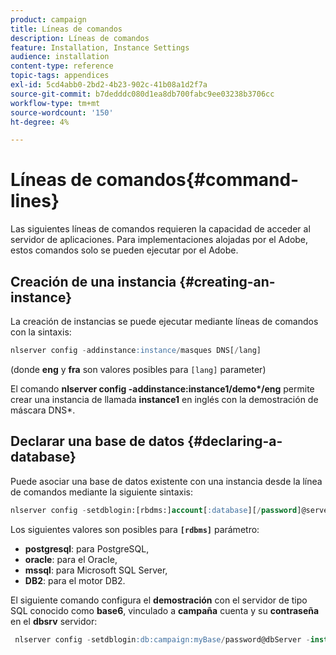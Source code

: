 ```yaml
---
product: campaign
title: Líneas de comandos
description: Líneas de comandos
feature: Installation, Instance Settings
audience: installation
content-type: reference
topic-tags: appendices
exl-id: 5cd4abb0-2bd2-4b23-902c-41b08a1d2f7a
source-git-commit: b7dedddc080d1ea8db700fabc9ee03238b3706cc
workflow-type: tm+mt
source-wordcount: '150'
ht-degree: 4%

---
```


# Líneas de comandos{#command-lines}



Las siguientes líneas de comandos requieren la capacidad de acceder al servidor de aplicaciones. Para implementaciones alojadas por el Adobe, estos comandos solo se pueden ejecutar por el Adobe.

## Creación de una instancia {#creating-an-instance}

La creación de instancias se puede ejecutar mediante líneas de comandos con la sintaxis:

```sql
nlserver config -addinstance:instance/masques DNS[/lang]
```

(donde **eng** y **fra** son valores posibles para `[lang]` parameter)

El comando **nlserver config -addinstance:instance1/demo&#42;/eng** permite crear una instancia de llamada **instance1** en inglés con la demostración de máscara DNS&#42;.

## Declarar una base de datos {#declaring-a-database}

Puede asociar una base de datos existente con una instancia desde la línea de comandos mediante la siguiente sintaxis:

```sql
nlserver config -setdblogin:[rbdms:]account[:database][/password]@server
```

Los siguientes valores son posibles para **`[rdbms]`** parámetro:

* **postgresql**: para PostgreSQL,
* **oracle**: para el Oracle,
* **mssql**: para Microsoft SQL Server,
* **DB2**: para el motor DB2.

El siguiente comando configura el **demostración** con el servidor de tipo SQL conocido como **base6**, vinculado a **campaña** cuenta y su **contraseña** en el **dbsrv** servidor:

```sql
 nlserver config -setdblogin:db:campaign:myBase/password@dbServer -instance:demo
```
